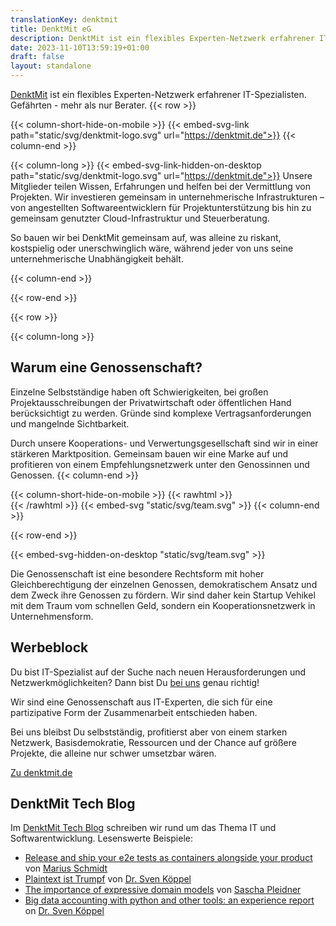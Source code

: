 ```yaml
---
translationKey: denktmit
title: DenktMit eG
description: DenktMit ist ein flexibles Experten-Netzwerk erfahrener IT-Spezialisten. Gefährten - mehr als nur Berater. Erfahre über Möglichkeiten für Genossen und Kunden.
date: 2023-11-10T13:59:19+01:00
draft: false
layout: standalone
---
```


[DenktMit](https://denktmit.de) ist ein flexibles Experten-Netzwerk erfahrener IT-Spezialisten. Gefährten - mehr als nur Berater.
{{< row >}}

{{< column-short-hide-on-mobile >}}
{{< embed-svg-link path="static/svg/denktmit-logo.svg" url="https://denktmit.de">}}
{{< column-end >}}

{{< column-long >}}
{{< embed-svg-link-hidden-on-desktop path="static/svg/denktmit-logo.svg" url="https://denktmit.de">}}
Unsere Mitglieder teilen Wissen, Erfahrungen und helfen bei der Vermittlung von Projekten. Wir investieren gemeinsam in unternehmerische Infrastrukturen – von angestellten Softwareentwicklern für Projektunterstützung bis hin zu gemeinsam genutzter Cloud-Infrastruktur und Steuerberatung. 

So bauen wir bei DenktMit gemeinsam auf, was alleine zu riskant, kostspielig oder unerschwinglich wäre, während jeder von uns seine unternehmerische Unabhängigkeit behält.

{{< column-end >}}

{{< row-end >}}



{{< row >}}

{{< column-long >}}

## Warum eine Genossenschaft? 

Einzelne Selbstständige haben oft Schwierigkeiten, bei großen Projektausschreibungen der Privatwirtschaft oder öffentlichen Hand berücksichtigt zu werden. Gründe sind komplexe Vertragsanforderungen und mangelnde Sichtbarkeit. 

Durch unsere Kooperations- und Verwertungsgesellschaft sind wir in einer stärkeren Marktposition. Gemeinsam bauen wir eine Marke auf und profitieren von einem Empfehlungsnetzwerk unter den Genossinnen und Genossen.
{{< column-end >}}

{{< column-short-hide-on-mobile >}}
{{< rawhtml >}} <br> {{< /rawhtml >}}
{{< embed-svg "static/svg/team.svg" >}}
{{< column-end >}}

{{< row-end >}}

{{< embed-svg-hidden-on-desktop "static/svg/team.svg" >}}

Die Genossenschaft ist eine besondere Rechtsform mit hoher Gleichberechtigung der einzelnen Genossen, demokratischem Ansatz und dem Zweck ihre Genossen zu fördern. Wir sind daher kein Startup Vehikel mit dem Traum vom schnellen Geld, sondern ein Kooperationsnetzwerk in Unternehmensform.

## Werbeblock
Du bist IT-Spezialist auf der Suche nach neuen Herausforderungen und Netzwerkmöglichkeiten? Dann bist Du [bei uns](https://denktmit.de) genau richtig! 

Wir sind eine Genossenschaft aus IT-Experten, die sich für eine partizipative Form der Zusammenarbeit entschieden haben. 

Bei uns bleibst Du selbstständig, profitierst aber von einem starken Netzwerk, Basisdemokratie, Ressourcen und der Chance auf größere Projekte, die alleine nur schwer umsetzbar wären.

[Zu denktmit.de](https://denktmit.de)

## DenktMit Tech Blog
Im [DenktMit Tech Blog](https://denktmit.de/blog/) schreiben wir rund um das Thema IT und Softwarentwicklung. Lesenswerte Beispiele:
- [Release and ship your e2e tests as containers alongside your product
  ](https://denktmit.de/blog/2021/11/21/release-and-ship-your-e2e-tests-as-containers-alongside-your-product/) von [Marius Schmidt](https://www.linkedin.com/in/marius-schmidt-36a36a74/)
- [Plaintext ist Trumpf](https://denktmit.de/blog/2021/06/08/plaintext-ist-trumpf/) von [Dr. Sven Köppel](https://svenk.org) 
- [The importance of expressive domain models](https://denktmit.de/blog/2022/03/15/the-importance-of-expressive-domain-models/) von [Sascha Pleidner](https://bleidner.me)
- [Big data accounting with python and other tools: an experience report](https://denktmit.de/blog/2022/02/03/big-data-accounting-with-python-and-other-tools-an-experience-report/) on [Dr. Sven Köppel](https://svenk.org) 
